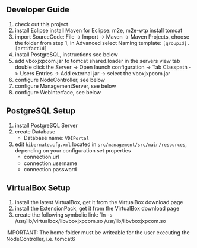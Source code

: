 ## Developer Guide
1. check out this project
2. install Eclipse
    install Maven for Eclipse: m2e, m2e-wtp
    install tomcat
3. import SourceCode:
    File -> Import -> Maven -> Maven Projects, choose the folder from step 1, in Advanced select Naming template: `[groupId].[artifactId]`
4. install PostgreSQL, instructions see below
5. add vboxjxpcom.jar to tomcat shared.loader
    in the servers view tab double click the Server -> Open launch configuration -> Tab Classpath -> Users Entries -> Add external jar -> select the vboxjxpcom.jar
6. configure NodeController, see below
7. configure ManagementServer, see below
8. configure WebInterface, see below

## PostgreSQL Setup

1. install PostgreSQL Server
2. create Database
    * Database name: `VDIPortal`
3. edit `hibernate.cfg.xml` located in `src/management/src/main/resources`, depending on your configuration set properties
    * connection.url
    * connection.username
    * connection.password


## VirtualBox Setup

1. install the latest VirtualBox, get it from the VirtualBox download page
2. install the ExtensionPack, get it from the VirtualBox download page
3. create the following symbolic link: `ln -s /usr/lib/virtualbox/libvboxjxpcom.so /usr/lib/libvboxjxpcom.so

IMPORTANT: The home folder must be writeable for the user executing the NodeController, i.e. tomcat6

